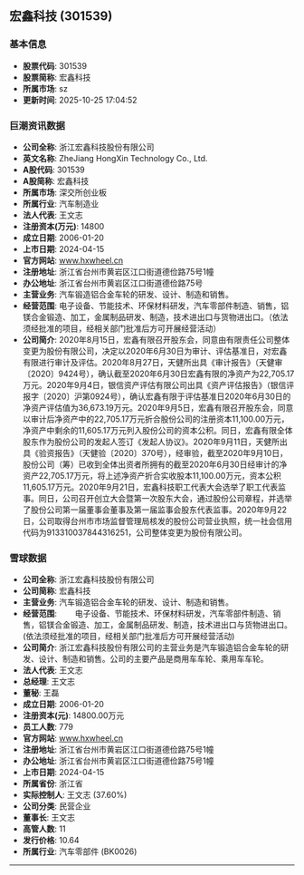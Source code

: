 ## 宏鑫科技 (301539)

### 基本信息

- **股票代码**: 301539
- **股票简称**: 宏鑫科技
- **所属市场**: sz
- **更新时间**: 2025-10-25 17:04:52

### 巨潮资讯数据

- **公司全称**: 浙江宏鑫科技股份有限公司
- **英文名称**: ZheJiang HongXin Technology Co., Ltd.
- **A股代码**: 301539
- **A股简称**: 宏鑫科技
- **所属市场**: 深交所创业板
- **所属行业**: 汽车制造业
- **法人代表**: 王文志
- **注册资本(万元)**: 14800
- **成立日期**: 2006-01-20
- **上市日期**: 2024-04-15
- **官方网站**: www.hxwheel.cn
- **注册地址**: 浙江省台州市黄岩区江口街道德俭路75号1幢
- **办公地址**: 浙江省台州市黄岩区江口街道德俭路75号
- **主营业务**: 汽车锻造铝合金车轮的研发、设计、制造和销售。
- **经营范围**: 电子设备、节能技术、环保材料研发，汽车零部件制造、销售，铝镁合金锻造、加工，金属制品研发、制造，技术进出口与货物进出口。（依法须经批准的项目，经相关部门批准后方可开展经营活动）
- **公司简介**: 2020年8月15日，宏鑫有限召开股东会，同意由有限责任公司整体变更为股份有限公司，决定以2020年6月30日为审计、评估基准日，对宏鑫有限进行审计及评估。2020年8月27日，天健所出具《审计报告》（天健审〔2020〕9424号），确认截至2020年6月30日宏鑫有限的净资产为22,705.17万元。2020年9月4日，银信资产评估有限公司出具《资产评估报告》（银信评报字〔2020〕沪第0924号），确认宏鑫有限于评估基准日2020年6月30日的净资产评估值为36,673.19万元。2020年9月5日，宏鑫有限召开股东会，同意以审计后净资产中的22,705.17万元折合股份公司的注册资本11,100.00万元，净资产中剩余的11,605.17万元列入股份公司的资本公积。同日，宏鑫有限全体股东作为股份公司的发起人签订《发起人协议》。2020年9月11日，天健所出具《验资报告》（天健验〔2020〕370号），经审验，截至2020年9月10日，股份公司（筹）已收到全体出资者所拥有的截至2020年6月30日经审计的净资产22,705.17万元，将上述净资产折合实收股本11,100.00万元，资本公积11,605.17万元。2020年9月21日，宏鑫科技职工代表大会选举了职工代表监事。同日，公司召开创立大会暨第一次股东大会，通过股份公司章程，并选举了股份公司第一届董事会董事及第一届监事会股东代表监事。2020年9月22日，公司取得台州市市场监督管理局核发的股份公司营业执照，统一社会信用代码为913310037844316251，公司整体变更为股份有限公司。

### 雪球数据

- **公司全称**: 浙江宏鑫科技股份有限公司
- **公司简称**: 宏鑫科技
- **主营业务**: 汽车锻造铝合金车轮的研发、设计、制造和销售。
- **经营范围**: 　　电子设备、节能技术、环保材料研发，汽车零部件制造、销售，铝镁合金锻造、加工，金属制品研发、制造，技术进出口与货物进出口。(依法须经批准的项目，经相关部门批准后方可开展经营活动)
- **公司简介**: 浙江宏鑫科技股份有限公司的主营业务是汽车锻造铝合金车轮的研发、设计、制造和销售。公司的主要产品是商用车车轮、乘用车车轮。
- **法人代表**: 王文志
- **总经理**: 王文志
- **董秘**: 王磊
- **成立日期**: 2006-01-20
- **注册资本(元)**: 14800.00万元
- **员工人数**: 779
- **官方网站**: www.hxwheel.cn
- **注册地址**: 浙江省台州市黄岩区江口街道德俭路75号1幢
- **办公地址**: 浙江省台州市黄岩区江口街道德俭路75号1幢
- **上市日期**: 2024-04-15
- **所属省份**: 浙江省
- **实际控制人**: 王文志 (37.60%)
- **公司分类**: 民营企业
- **董事长**: 王文志
- **高管人数**: 11
- **发行价格**: 10.64
- **所属行业**: 汽车零部件 (BK0026)

---